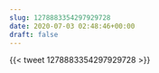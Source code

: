 ```yaml
---
slug: 1278883354297929728
date: 2020-07-03 02:48:46+00:00
draft: false
---
```


{{< tweet 1278883354297929728 >}}
